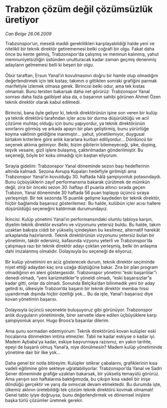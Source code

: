 # Trabzon çözüm değil çözümsüzlük üretiyor

*Can Belge 26.06.2009*

<div class="taraf_structure_2col_1zq">
<div class="margen_n">



 <p>Trabzonspor’un, meselâ maddi gereklilikleri karşılayabildiği halde yeni ve nitelikli bir teknik direktör getirememesi belki coğrafi bir olgu. Fakat daha önce bu kente gelmiş, Trabzonspor’da çalışmış ve memnun kalınmış, yahut memnuniyetsizliğin üstünden unutturacak kadar zaman geçmiş denenmiş adayların gelmemesi belli ki beşeri bir olgu. <br/><br/>Öbür taraftan, Ersun Yanal’ın kovulmasının doğru bir hamle olup olmadığını değerlendirmek için tek kıstas; takımın o gittikten sonraki grafiğini parmak marifetiyle izlemek olmasa gerek. Birincisi belki odur, ama tek kıstas olmamalı. Bunu tersten bakarsak daha net görürüz: Trabzonspor Yanal sonrası daha fazla galibiyet alsa da, o başarının sahibi görünen Ahmet Özen teknik direktör olarak kabul edilmedi. <br/><br/>Birincisi, bana öyle geliyor ki, teknik direktörünün işine son veren bir kulüp ya teknik direktörü tarafından içler acısı bir durma düşürüldüğü ve acil çözüme muhtaç olduğu için bunu yapıyordur, ya teknik direktörünün sınırlarını görmüş ve arkada apayrı bir plan geliştirmiş, bunu yürürlüğe koyma vaktinin geldiğine inanmıştır... yahut, yönetilemiyor, duygusal birtakım kriterlere göre anlık kararlara kurban ediliyordur... Dördüncü bir seçenek aklıma gelmiyor. Belki, bizim gibilerin bilemeyeceği, şike, doping, teşvik vesaire, gizli işlere bulaşmış, çaktırılmadan gönderilmiştir. Bu seçeneği, böyle bir koku olmadığı için baştan eliyorum. <br/><br/>Sırayla gidelim: Trabzonspor Yanal döneminde sezon başı hedeflerinin altında kalmadı. Sezona Avrupa Kupaları hedefiyle girilmişti ama Trabzonspor Yanal’ın kovulduğu 30. haftada hâlâ şampiyonluk potasındaydı. Bunu üçbüyüklerin zayıf performansına bakarak çürütmek de mümkün değil, zira bir önceki sezon 30. haftayı 41 puanla altıncı sırada geçen Trabzon, Yanal döneminde 30 haftada 56 puan toplayıp üçüncü sıraya yerleşmişti. Bir tek sezonda 15 puanlık gelişme kaydeden bir teknik direktör, hiçbir bağlamda başarısız gösterilemez. Bu halde, kulübün içler acısı hallere düşürüldüğü seçeneğini kaldırmak durumundayız. <br/><br/>İkincisi: Kulüp yönetimi Yanal’ın performansındaki olumlu tabloya karşın, diyelim teknik direktör evsafını ve vizyonunu yetersiz buldu. Bu halde, takım uzaktan bakışta ciddi bir yükseliş içindeyken bu kesilmez, alternatif harekât arkaplanda hazırlanırdı. Teknik direktörünün vizyonunu yetersiz bulan bir yönetimin, takdir edersiniz, kafasında vizyonu yeterli ve Trabzonspor’da çalışmaya razı bir teknik direktör adayı çoktan yerleşmiş, belki ön anlaşma dahi imzalanmış olmalıdır. Dolayısıyla bu seçeneği de eliyoruz. <br/><br/>Bir kulüp yönetimini en aciz gösterecek durum, teknik direktör seçiminde niyet ettiği adaydan kaç sıra uzağa düştüğüne bakar. Zira bir plan program olmadığının en aleni göstergesidir. Trabzonspor yönetimi “eski başarılılar”ı denedi olmadı, “yeni karizmatikler”e yöneldi olmadı, “eski başarısızlar”a kadar gitti, onlar da olmadı. Sonunda Belçika’dan bilinmedik yeni bir aday getirdi ki, ülkesiyle Trabzon’da başarılı bir teknik direktör membaı hissi uyandırmak dışında hiçbir özelliği yok... Bu da işte, Yanal’ı başarısız diye kovan yönetimin başarısı. <br/><br/>Dolayısıyla üçüncü seçenekte buluşuyoruz gibi görünüyor. Trabzonspor anlık duyguların yönetiminde, birer servetle idare edilen üçbüyüklere karşı şampiyonluk arıyor. Hugo Broos’a başarılar dilerim. <br/><br/>Ama şunu sormadan edemiyorum: Teknik direktörünü kovan kulüpler eski hocalarına dönmekten imtina etmezler. Tabii ne kadar eskiyse o kadar iyi. Madem Aybaba’ya kadar, eskiye başvurmaya razısınız, en yakın tarihte, epeyi de başarılı olmuş Yanal’a, niye dönülmesin? Madem kulüp yönetiminde yönetime dair bir ilke yok... <br/><br/>Daha genel bir notla bitireyim: Kulüpler istikrar çabalarını, grafiklerinin kısa vadeli eğilimine göre sekteye uğratabiliyorlar. Trabzonspor’da Yanal ve Sadri Şener döneminde grafiğe uzaktan bakarsak, bir yükseliş temayülü görürüz. Ama yarışın son haftalarına baktığımızda, bu çıkışın kısa vadeli bir inişe döndüğü gerçektir ve yarış da sımsıcak devam etmektedir. Bu durumda işte, ülkemiz aklının üretebildiği tek çözüm teknik direktörü kovmak olmamalı! Genel tablo iyiye doğruysa, bunu değerlendirmek ve dönemsel inişlere başka türlü çözümler üretmek gerekir.</p>
<br/>
<br/>
<br/>



<br/>


<div id="taraf_not">
</div>

</div>


</div>
